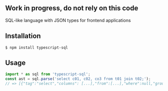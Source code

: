 ## Work in progress, do not rely on this code

SQL-like language with JSON types for frontend applications

## Installation
```
$ npm install typescript-sql
```

## Usage
```ts
import * as sql from 'typescript-sql';
const ast = sql.parse('select c01, c02, co3 from t01 join t02;');
// => [{"tag":"select","columns": [...],"from":[...],"where":null,"group_by":null,"having":null}]
```
